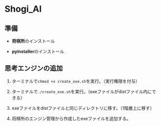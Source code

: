 # Shogi_AI

## 準備
* **将棋所**のインストール

* **pyinstaller**のインストール



## 思考エンジンの追加
1. ターミナルで`chmod +x create_exe.sh`を実行。（実行権限を付与）

2. ターミナルで`./create_exe.sh`を実行。（exeファイルがdistファイル内にできる）

3. exeファイルをdistファイルと同じディレクトリに移す。（1階層上に移す）

4. 将棋所のエンジン管理から作成したexeファイルを追加する。